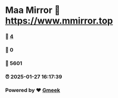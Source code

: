 # Maa Mirror :link: https://www.mmirror.top 
### :page_facing_up: [4](https://www.mmirror.top/tag.html) 
### :speech_balloon: 0 
### :hibiscus: 5601 
### :alarm_clock: 2025-01-27 16:17:39 
### Powered by :heart: [Gmeek](https://github.com/Meekdai/Gmeek)
